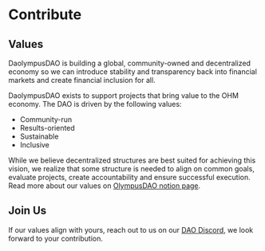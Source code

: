 # Contribute

## Values

DaolympusDAO is building a global, community-owned and decentralized economy so we
can introduce stability and transparency back into financial markets and create
financial inclusion for all.

DaolympusDAO exists to support projects that bring value to the OHM economy. The
DAO is driven by the following values:

- Community-run
- Results-oriented
- Sustainable
- Inclusive

While we believe decentralized structures are best suited for achieving this vision,
we realize that some structure is needed to align on common goals, evaluate projects,
create accountability and ensure successful execution. Read more about our values
on [OlympusDAO notion page](https://www.notion.so/Values-3b79be0101aa4aa9a4dee4463ddad92e).

## Join Us

If our values align with yours, reach out to us on our [DAO Discord](https://discord.gg/42xFV68uEf),
we look forward to your contribution.
